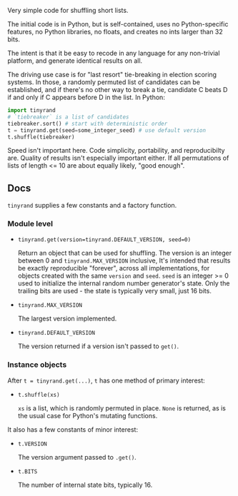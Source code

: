 Very simple code for shuffling short lists.

The initial code is in Python, but is self-contained, uses no Python-specific features, no Python libraries, no floats, and creates no ints larger than 32 bits.

The intent is that it be easy to recode in any language for any non-trivial platform, and generate identical results on all.

The driving use case is for "last resort" tie-breaking in election scoring systems. In those, a randomly permuted list of candidates can be established, and
if there's no other way to break a tie, candidate C beats D if and only if C appears before D in the list. In Python:

```python
import tinyrand
# `tiebreaker` is a list of candidates
tiebreaker.sort() # start with deterministic order
t = tinyrand.get(seed=some_integer_seed) # use default version
t.shuffle(tiebreaker)
```

Speed isn't important here. Code simplicity, portability, and reproducibilty are. Quality of results isn't especially important either. If all permutations of
lists of length <= 10 are about equally likely, "good enough".

## Docs

`tinyrand` supplies a few constants and a factory function.

### Module level

- `tinyrand.get(version=tinyrand.DEFAULT_VERSION, seed=0)`
      
    Return an object that can be used for shuffling.
    The version is an integer between 0 and `tinyrand.MAX_VERSION`
inclusive, It's intended that results be exactly reproducible "forever",
across all implementations, for objects created with the same `version`
and `seed`.
    `seed` is an integer >= 0 used to initialize the internal random number
generator's state. Only the trailing bits are used - the state is typically
very small, just 16 bits.

- `tinyrand.MAX_VERSION`

    The largest version implemented.

- `tinyrand.DEFAULT_VERSION`

    The version returned if a version isn't passed to `get()`.

### Instance objects

After `t = tinyrand.get(...)`, `t` has one method of primary interest:

- `t.shuffle(xs)`

    `xs` is a list, which is randomly permuted in place. `None` is returned,
as is the usual case for Python's mutating functions.

It also has a few constants of minor interest:

- `t.VERSION`

    The version argument passed to `.get()`.

- `t.BITS`

    The number of internal state bits, typically 16.
